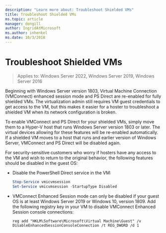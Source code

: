```yaml
---
description: "Learn more about: Troubleshoot Shielded VMs"
title: Troubleshoot Shielded VMs
ms.topic: article
manager: dongill
author: IngridAtMicrosoft
ms.author: inhenkel
ms.date: 10/3/2018
---
```


# Troubleshoot Shielded VMs

>Applies to: Windows Server 2022, Windows Server 2019, Windows Server 2016

Beginning with Windows Server version 1803, Virtual Machine Connection (VMConnect) enhanced session mode and PS Direct are re-enabled for fully shielded VMs. The virtualization admin still requires VM guest credentials to get access to the VM, but this makes it easier for a hoster to troubleshoot a shielded VM when its network configuration is broken.

To enable VMConnect and PS Direct for your shielded VMs, simply move them to a Hyper-V host that runs Windows Server version 1803 or later. The virtual devices allowing for these features will be re-enabled automatically. If a shielded VM moves to a host that runs and earlier version of Windows Server, VMConnect and PS Direct will be disabled again.

For security-sensitive customers who worry if hosters have any access to the VM and wish to return to the original behavior, the following features should be disabled in the guest OS:

- Disable the PowerShell Direct service in the VM:

  ```powershell
  Stop-Service vmicvmsession
  Set-Service vmicvmsession -StartupType Disabled
  ```

- VMConnect Enhanced Session mode can only be disabled if your guest OS is at least Windows Server 2019 or Windows 10, version 1809. Add the following registry key in your VM to disable VMConnect Enhanced Session console connections:

  ```
  reg add "HKLM\Software\Microsoft\Virtual Machine\Guest" /v DisableEnhancedSessionConsoleConnection /t REG_DWORD /d 1
  ```
